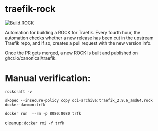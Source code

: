 # traefik-rock

[![Build ROCK](https://github.com/canonical/traefik-rock/actions/workflows/build-rock.yaml/badge.svg)](https://github.com/canonical/traefik-rock/actions/workflows/build-rock.yaml)

Automation for building a ROCK for Traefik. Every fourth hour, the automation checks whether 
a new release has been cut in the upstream Traefik repo, and if so, creates a pull request with 
the new version info.

Once the PR gets merged, a new ROCK is built and published on ghcr.io/canonical/traefik.


# Manual verification:
```
rockcraft -v

skopeo --insecure-policy copy oci-archive:traefik_2.9.6_amd64.rock docker-daemon:trfk

docker run  --rm -p 8080:8080 trfk
```

cleanup:
`docker rmi -f trfk`